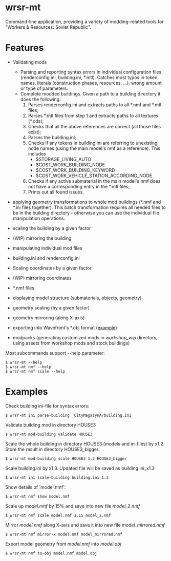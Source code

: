 # wrsr-mt

Command-line application, providing a variety of modding-related tools for "Workers &amp; Resources: Soviet Republic".

# Features
 - Validating mods
   - Parsing and reporting syntax errors in individual configuration files (renderconfig.ini, building.ini, \*.mtl). 
     Catches most typos in token names, literals (construction phases, resources, ...), wrong amount or type of parameters.
   - Complete modded buildings. Given a path to a building directory it does the following:
       1. Parses renderconfig.ini and extracts paths to all \*.nmf and \*.mtl files;
       2. Parses \*.mtl files from step 1 and extracts paths to all textures (\*.dds);
       3. Checks that all the above references are correct (all those files exist);
       4. Parses the building.ini;
       5. Checks if any tokens in building.ini are referring to unexisting node names (using the main model's nmf as a reference).
          This includes 
           - $STORAGE_LIVING_AUTO
           - $COST_WORK_BUILDING_NODE
           - $COST_WORK_BUILDING_KEYWORD
           - $COST_WORK_VEHICLE_STATION_ACCORDING_NODE
       6. Checks if any active submaterial in the main model's nmf does not have a corresponding entry in the *.mtl files;
       7. Prints out all found issues.

 - applying geometry transformations to whole mod buildings (\*.nmf and \*.ini files together). This batch transformation requires all needed files to be in the building directory - otherwise you can use the individual file manipulation operations.
  - scaling the building by a given factor
  - (WIP) mirroring the building

 - manipulating individual mod files

  - building.ini and renderconfig.ini
   - Scaling coordinates by a given factor
   - (WIP) mirroring coordinates

  - \*.nmf files
   - displaying model structure (submaterials, objects, geometry)
   - geometry scaling (by a given factor)
   - geometry mirroring (along X-axis)
   - exporting into Wavefront's \*.obj format ([example](https://www.youtube.com/watch?v=vJ6aN4iXCas))
 
 - modpacks (generating customized mods in *workshop_wip* directory, using assets from workshop mods and stock buildings)


Most subcommands support --help parameter:

    $ wrsr-mt --help
    $ wrsr-mt nmf --help
    $ wrsr-mt nmf scale --help


# Examples

Check building ini-file for syntax errors:

    $ wrsr-mt ini parse-building  CityMagazynA/building.ini


Validate building mod in directory HOUSE3

    $ wrsr-mt mod-building validate HOUSE3


Scale the whole building in directory HOUSE3 (models and ini files) by x1.2. Store the result in directory HOUSE3\_bigger.
    
    $ wrsr-mt mod-building scale HOUSE3 1.2 HOUSE3_bigger


Scale building.ini by x1.3. Updated file will be saved as building.ini\_x1.3

    $ wrsr-mt ini scale-building building.ini 1.3

Show details of 'model.nmf':

    $ wrsr-mt nmf show model.nmf
    

Scale up *model.nmf* by 15% and save into new file *model_2.nmf*

    $ wrsr-mt nmf scale model.nmf 1.15 model_2.nmf
    

Mirror *model.nmf* along X-axis and save it into new file *model_mirrored.nmf*

    $ wrsr-mt nmf mirror-x model.nmf model_mirrored.nmf
    

Export model geometry from *model.nmf* into *model.obj*

    $ wrsr-mt nmf to-obj model.nmf model.obj
    
